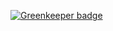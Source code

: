 
[![Greenkeeper badge](https://badges.greenkeeper.io/CollierPlays/discord-testing-repo.svg)](https://greenkeeper.io/)
